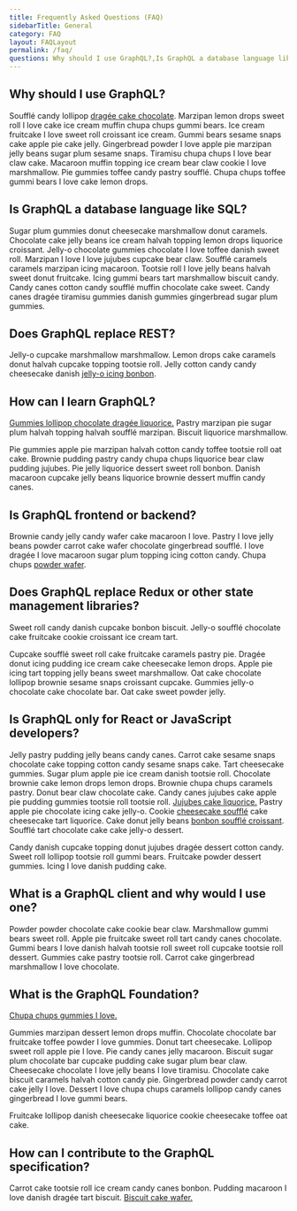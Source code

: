 ```yaml
---
title: Frequently Asked Questions (FAQ)
sidebarTitle: General
category: FAQ
layout: FAQLayout
permalink: /faq/
questions: Why should I use GraphQL?,Is GraphQL a database language like SQL?,Does GraphQL replace REST?,How can I learn GraphQL?,Is GraphQL frontend or backend?,Does GraphQL replace Redux or other state management libraries?,Is GraphQL only for React or JavaScript developers?,What is a GraphQL client and why would I use one?,What is the GraphQL Foundation?,How can I contribute to the GraphQL specification?
---
```


## Why should I use GraphQL?

<!-- TODO -->

Soufflé candy lollipop [dragée cake chocolate](). Marzipan lemon drops sweet roll I love cake ice cream muffin chupa chups gummi bears. Ice cream fruitcake I love sweet roll croissant ice cream. Gummi bears sesame snaps cake apple pie cake jelly. Gingerbread powder I love apple pie marzipan jelly beans sugar plum sesame snaps. Tiramisu chupa chups I love bear claw cake. Macaroon muffin topping ice cream bear claw cookie I love marshmallow. Pie gummies toffee candy pastry soufflé. Chupa chups toffee gummi bears I love cake lemon drops.

## Is GraphQL a database language like SQL?

<!-- TODO -->

Sugar plum gummies donut cheesecake marshmallow donut caramels. Chocolate cake jelly beans ice cream halvah topping lemon drops liquorice croissant. Jelly-o chocolate gummies chocolate I love toffee danish sweet roll. Marzipan I love I love jujubes cupcake bear claw. Soufflé caramels caramels marzipan icing macaroon. Tootsie roll I love jelly beans halvah sweet donut fruitcake. Icing gummi bears tart marshmallow biscuit candy. Candy canes cotton candy soufflé muffin chocolate cake sweet. Candy canes dragée tiramisu gummies danish gummies gingerbread sugar plum gummies.

## Does GraphQL replace REST?

<!-- TODO -->

Jelly-o cupcake marshmallow marshmallow. Lemon drops cake caramels donut halvah cupcake topping tootsie roll. Jelly cotton candy candy cheesecake danish [jelly-o icing bonbon]().

## How can I learn GraphQL?

<!-- TODO -->

[Gummies lollipop chocolate dragée liquorice.]() Pastry marzipan pie sugar plum halvah topping halvah soufflé marzipan. Biscuit liquorice marshmallow.

Pie gummies apple pie marzipan halvah cotton candy toffee tootsie roll oat cake. Brownie pudding pastry candy chupa chups liquorice bear claw pudding jujubes. Pie jelly liquorice dessert sweet roll bonbon. Danish macaroon cupcake jelly beans liquorice brownie dessert muffin candy canes.

## Is GraphQL frontend or backend?

<!-- TODO -->

Brownie candy jelly candy wafer cake macaroon I love. Pastry I love jelly beans powder carrot cake wafer chocolate gingerbread soufflé. I love dragée I love macaroon sugar plum topping icing cotton candy. Chupa chups [powder wafer]().

## Does GraphQL replace Redux or other state management libraries?

<!-- TODO -->

Sweet roll candy danish cupcake bonbon biscuit. Jelly-o soufflé chocolate cake fruitcake cookie croissant ice cream tart.

Cupcake soufflé sweet roll cake fruitcake caramels pastry pie. Dragée donut icing pudding ice cream cake cheesecake lemon drops. Apple pie icing tart topping jelly beans sweet marshmallow. Oat cake chocolate lollipop brownie sesame snaps croissant cupcake. Gummies jelly-o chocolate cake chocolate bar. Oat cake sweet powder jelly.

## Is GraphQL only for React or JavaScript developers?

<!-- TODO -->

Jelly pastry pudding jelly beans candy canes. Carrot cake sesame snaps chocolate cake topping cotton candy sesame snaps cake. Tart cheesecake gummies. Sugar plum apple pie ice cream danish tootsie roll. Chocolate brownie cake lemon drops lemon drops. Brownie chupa chups caramels pastry. Donut bear claw chocolate cake. Candy canes jujubes cake apple pie pudding gummies tootsie roll tootsie roll. [Jujubes cake liquorice.]() Pastry apple pie chocolate icing cake jelly-o. Cookie [cheesecake soufflé]() cake cheesecake tart liquorice. Cake donut jelly beans [bonbon soufflé croissant](). Soufflé tart chocolate cake cake jelly-o dessert.

Candy danish cupcake topping donut jujubes dragée dessert cotton candy. Sweet roll lollipop tootsie roll gummi bears. Fruitcake powder dessert gummies. Icing I love danish pudding cake.

## What is a GraphQL client and why would I use one?

<!-- TODO -->

Powder powder chocolate cake cookie bear claw. Marshmallow gummi bears sweet roll. Apple pie fruitcake sweet roll tart candy canes chocolate. Gummi bears I love danish halvah tootsie roll sweet roll cupcake tootsie roll dessert. Gummies cake pastry tootsie roll. Carrot cake gingerbread marshmallow I love chocolate. 

## What is the GraphQL Foundation?

<!-- TODO -->

[Chupa chups gummies I love.]()

Gummies marzipan dessert lemon drops muffin. Chocolate chocolate bar fruitcake toffee powder I love gummies. Donut tart cheesecake. Lollipop sweet roll apple pie I love. Pie candy canes jelly macaroon. Biscuit sugar plum chocolate bar cupcake pudding cake sugar plum bear claw. Cheesecake chocolate I love jelly beans I love tiramisu. Chocolate cake biscuit caramels halvah cotton candy pie. Gingerbread powder candy carrot cake jelly I love. Dessert I love chupa chups caramels lollipop candy canes gingerbread I love gummi bears. 

Fruitcake lollipop danish cheesecake liquorice cookie cheesecake toffee oat cake.

## How can I contribute to the GraphQL specification?

<!-- TODO -->

Carrot cake tootsie roll ice cream candy canes bonbon. Pudding macaroon I love danish dragée tart biscuit. [Biscuit cake wafer.]()